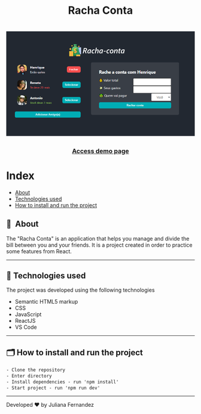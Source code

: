 <h1 align="center">
    Racha Conta
</h1>

<h1 align="center">
<img width="800" src="public/presentation.PNG" alt="My cool logo"/>
  </h1>

<h3 align="center">
    <a href="https://espaco-mulher-ju.netlify.app/">Access demo page</a>
<h3 >

# Index

- [About](#-about)
- [Technologies used](#-technologies-used)
- [How to install and run the project](#-how-to-install-and-run-the-project)

## 🔖&nbsp; About

The "Racha Conta" is an application that helps you manage and divide the bill between you and your friends. It is a project created in order to practice some features from React. 

---

## 🚀 Technologies used

The project was developed using the following technologies

- Semantic HTML5 markup
- CSS
- JavaScript
- ReactJS
- VS Code

---

## 🗂 How to install and run the project

    - Clone the repository
    - Enter directory
    - Install dependencies - run 'npm install'
    - Start project - run 'npm run dev'
   
---

Developed ❤ by Juliana Fernandez
